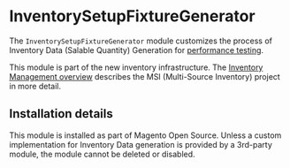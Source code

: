 # InventorySetupFixtureGenerator

The `InventorySetupFixtureGenerator` module customizes the process of Inventory Data (Salable Quantity) Generation for [performance testing](https://devdocs.magento.com/guides/v2.4/config-guide/cli/config-cli-subcommands-perf-data.html).

This module is part of the new inventory infrastructure. The
[Inventory Management overview](https://devdocs.magento.com/guides/v2.4/inventory/index.html)
describes the MSI (Multi-Source Inventory) project in more detail.

## Installation details

This module is installed as part of Magento Open Source. Unless a custom implementation
for Inventory Data generation is provided by a 3rd-party module, the module cannot be deleted or disabled.
